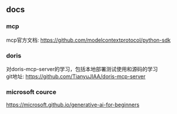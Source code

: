 ## docs

### mcp

mcp官方文档: https://github.com/modelcontextprotocol/python-sdk


### doris

对doris-mcp-server的学习，包括本地部署测试使用和源码的学习  
git地址: https://github.com/TianyuJIAA/doris-mcp-server

### microsoft cource

https://microsoft.github.io/generative-ai-for-beginners